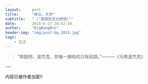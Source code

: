```yaml
---
layout:     post
title:      "再见，大学"
subtitle:   " \"我感到无比畅快\""
date:       2018-6-17 20:42:34
author:     "BigBangBro"
header-img: "img/post-bg-2015.jpg"
tags:
    - 生活
---
```


> “奔跑吧，波杰克，你唯一拥有的只有前路。”———《马男波杰克》


<p id = "build"></p>
---



内容已被作者加密!!

